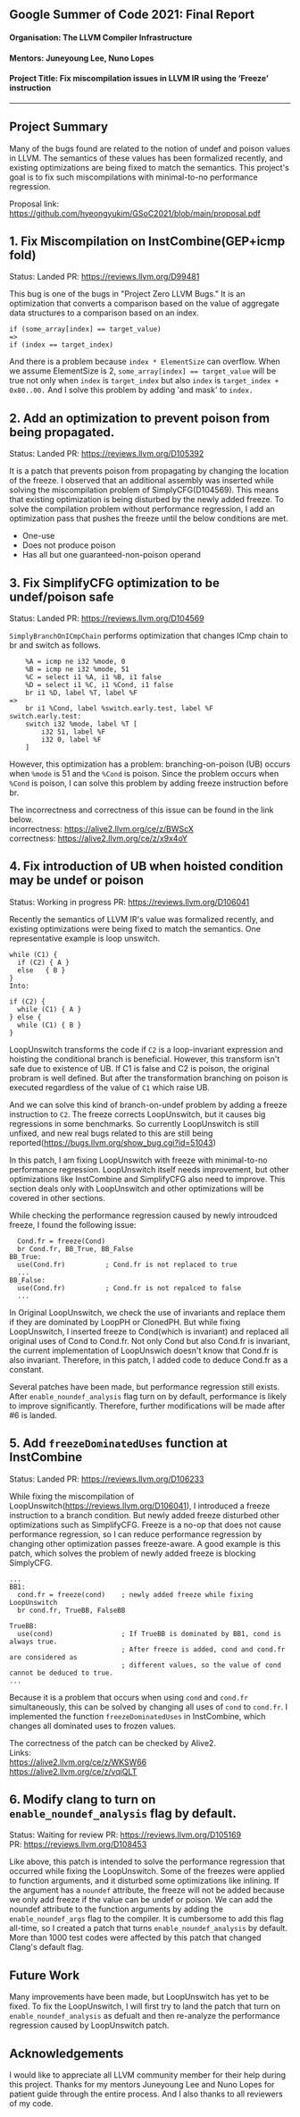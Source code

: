 
## Google Summer of Code 2021: Final Report

#### Organisation: The LLVM Compiler Infrastructure
#### Mentors: Juneyoung Lee, Nuno Lopes
#### Project Title: Fix miscompilation issues in LLVM IR using the ‘Freeze’ instruction

---

## Project Summary
Many of the bugs found are related to the notion of undef and poison values in LLVM.
The semantics of these values has been formalized recently, and existing optimizations are being fixed to match the semantics.
This project's goal is to fix such miscompilations with minimal-to-no performance regression.

Proposal link: <https://github.com/hyeongyukim/GSoC2021/blob/main/proposal.pdf>

## 1. Fix Miscompilation on InstCombine(GEP+icmp fold)
Status: Landed
PR: <https://reviews.llvm.org/D99481>

This bug is one of the bugs in "Project Zero LLVM Bugs."
It is an optimization that converts a comparison based on the value of aggregate data structures to a comparison based on an index. 
```
if (some_array[index] == target_value)
=>
if (index == target_index)
```
And there is a problem because `index * ElementSize` can overflow.
When we assume ElementSize is 2, `some_array[index] == target_value` will be true not only when `index` is `target_index` but also `index` is `target_index + 0x80..00.`
And I solve this problem by adding 'and mask' to `index.`



## 2. Add an optimization to prevent poison from being propagated.
Status: Landed
PR: <https://reviews.llvm.org/D105392>

It is a patch that prevents poison from propagating by changing the location of the freeze.
I observed that an additional assembly was inserted while solving the miscompilation problem of SimplyCFG(D104569).
This means that existing optimization is being disturbed by the newly added freeze.
To solve the compilation problem without performance regression, I add an optimization pass that pushes the freeze until the below conditions are met.
- One-use
- Does not produce poison
- Has all but one guaranteed-non-poison operand



## 3. Fix SimplifyCFG optimization to be undef/poison safe
Status: Landed
PR: <https://reviews.llvm.org/D104569>

`SimplyBranchOnICmpChain` performs optimization that changes ICmp chain to br and switch as follows.
```
	%A = icmp ne i32 %mode, 0
	%B = icmp ne i32 %mode, 51
	%C = select i1 %A, i1 %B, i1 false
	%D = select i1 %C, i1 %Cond, i1 false
	br i1 %D, label %T, label %F
=>
	br i1 %Cond, label %switch.early.test, label %F
switch.early.test:
	switch i32 %mode, label %T [
		i32 51, label %F
		i32 0, label %F
	]
```

However, this optimization has a problem: branching-on-poison (UB) occurs when `%mode` is 51 and the `%Cond` is poison.
Since the problem occurs when `%Cond` is poison, I can solve this problem by adding freeze instruction before br.

The incorrectness and correctness of this issue can be found in the link below.  
incorrectness: <https://alive2.llvm.org/ce/z/BWScX>  
correctness: <https://alive2.llvm.org/ce/z/x9x4oY>


## 4. Fix introduction of UB when hoisted condition may be undef or poison
Status: Working in progress
PR: <https://reviews.llvm.org/D106041>

Recently the semantics of LLVM IR's value was formalized recently, and existing optimizations were being fixed to match the semantics.
One representative example is loop unswitch.

```
while (C1) {
  if (C2) { A }
  else   { B }
}
Into:

if (C2) {
  while (C1) { A }
} else {
  while (C1) { B }
}
```

LoopUnswitch transforms the code if `C2` is a loop-invariant expression and hoisting the conditional branch is beneficial.
However, this transform isn't safe due to existence of UB.
If C1 is false and C2 is poison, the original probram is well defined. 
But after the transformation  branching on poison is executed regardless of the value of `C1` which raise UB.

And we can solve this kind of branch-on-undef problem by adding a freeze instruction to `C2`.
The freeze corrects LoopUnswitch, but it causes big regressions in some benchmarks.
So currently LoopUnswitch is still unfixed, and new real bugs related to this are still being reported(<https://bugs.llvm.org/show_bug.cgi?id=51043>)

In this patch, I am fixing LoopUnswitch with freeze with minimal-to-no performance regression.
LoopUnswitch itself needs improvement, but other optimizations like InstCombine and SimplifyCFG also need to improve.
This section deals only with LoopUnswitch and other optimizations will be covered in other sections.

While checking the performance regression caused by newly introudced freeze, I found the following issue:
```
  Cond.fr = freeze(Cond)
  br Cond.fr, BB_True, BB_False
BB_True:
  use(Cond.fr)			; Cond.fr is not replaced to true
  ...
BB_False:
  use(Cond.fr)			; Cond.fr is not repalced to false
  ...
```

In Original LoopUnswitch, we check the use of invariants and replace them if they are dominated by LoopPH or ClonedPH.
But while fixing LoopUnswitch, I inserted freeze to Cond(which is invariant) and replaced all original uses of Cond to Cond.fr.
Not only Cond but also Cond.fr is invariant, the current implementation of LoopUnswich doesn't know that Cond.fr is also invariant.
Therefore, in this patch, I added code to deduce Cond.fr as a constant.

Several patches have been made, but performance regression still exists.
After `enable_noundef_analysis` flag turn on by default, performance is likely to improve significantly.
Therefore, further modifications will be made after #6 is landed.

## 5. Add `freezeDominatedUses` function at InstCombine
Status: Landed
PR: <https://reviews.llvm.org/D106233>

While fixing the miscompilation of LoopUnswitch(<https://reviews.llvm.org/D106041>), I introduced a freeze instruction to a branch condition.
But newly added freeze disturbed other optimizations such as SimplifyCFG.
Freeze is a no-op that does not cause performance regression, so I can reduce performance regression by changing other optimization passes freeze-aware.
A good example is this patch, which solves the problem of newly added freeze is blocking SimplyCFG.

```
...
BB1:
  cond.fr = freeze(cond)  	; newly added freeze while fixing LoopUnswitch
  br cond.fr, TrueBB, FalseBB

TrueBB:
  use(cond)					; If TrueBB is dominated by BB1, cond is always true.
							; After freeze is added, cond and cond.fr are considered as
							; different values, so the value of cond cannot be deduced to true.
...
```

Because it is a problem that occurs when using `cond` and `cond.fr` simultaneously, this can be solved by changing all uses of `cond` to `cond.fr`.
I implemented the function `freezeDominatedUses` in InstCombine, which changes all dominated uses to frozen values.

The correctness of the patch can be checked by Alive2.  
Links:  
<https://alive2.llvm.org/ce/z/WKSW66>  
<https://alive2.llvm.org/ce/z/vqiQLT>



## 6. Modify clang to turn on `enable_noundef_analysis` flag by default.
Status: Waiting for review
PR: <https://reviews.llvm.org/D105169>  
PR: <https://reviews.llvm.org/D108453>


Like above, this patch is intended to solve the performance regression that occurred while fixing the LoopUnswitch.
Some of the freezes were applied to function arguments, and it disturbed some optimizations like inlining.
If the argument has a `noundef` attribute, the freeze will not be added because we only add freeze if the value can be undef or poison.
We can add the noundef attribute to the function arguments by adding the `enable_noundef_args` flag to the compiler.
It is cumbersome to add this flag all-time, so I created a patch that turns `enable_noundef_analysis` by default.
More than 1000 test codes were affected by this patch that changed Clang's default flag.


## Future Work

Many improvements have been made, but LoopUnswitch has yet to be fixed.
To fix the LoopUnswitch, I will first try to land the patch that turn on `enable_noundef_analysis` as defualt and then re-analyze the performance regression caused by LoopUnswitch patch.


## Acknowledgements

I would like to appreciate all LLVM community member for their help during this project. 
Thanks for my mentors Juneyoung Lee and Nuno Lopes for patient guide through the entire process.
And I also thanks to all reviewers of my code.

